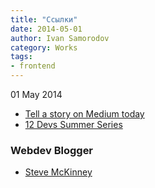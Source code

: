 ```yaml
---
title: "Ссылки"
date: 2014-05-01
author: Ivan Samorodov
category: Works
tags: 
- frontend
---
```


01 May 2014

- [Tell a story on Medium today](https://medium.com)
- [12 Devs Summer Series](http://12devs.co.uk/articles/)

### Webdev Blogger
- [Steve McKinney](http://iamsteve.me/about)
